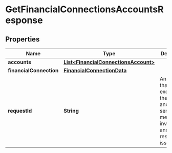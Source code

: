 

# GetFinancialConnectionsAccountsResponse


## Properties

| Name | Type | Description | Notes |
|------------ | ------------- | ------------- | -------------|
|**accounts** | [**List&lt;FinancialConnectionsAccount&gt;**](FinancialConnectionsAccount.md) |  |  |
|**financialConnection** | [**FinancialConnectionData**](FinancialConnectionData.md) |  |  |
|**requestId** | **String** | An identifier that is exclusive to the request and can serve as a means for investigating and resolving issues. |  |



